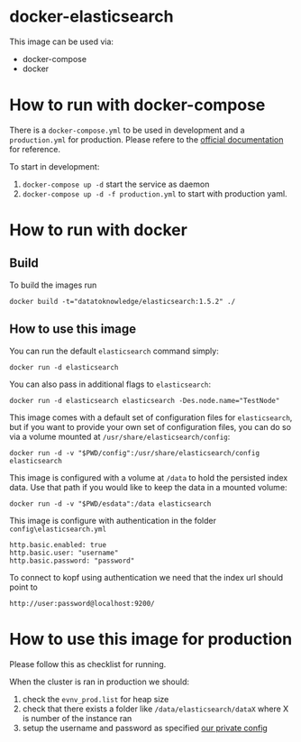 docker-elasticsearch
====================

This image can be used via:

-	docker-compose
-	docker

How to run with docker-compose
==============================

There is a `docker-compose.yml` to be used in development and a `production.yml` for production. Please refere to the [official documentation ](https://docs.docker.com/compose/extends/#example) for reference.

To start in development:

1.	`docker-compose up -d` start the service as daemon
2.	`docker-compose up -d -f production.yml` to start with production yaml.

How to run with docker
======================

Build
-----

To build the images run

```
docker build -t="datatoknowledge/elasticsearch:1.5.2" ./
```

How to use this image
---------------------

You can run the default `elasticsearch` command simply:

```
docker run -d elasticsearch
```

You can also pass in additional flags to `elasticsearch`:

```
docker run -d elasticsearch elasticsearch -Des.node.name="TestNode"
```

This image comes with a default set of configuration files for `elasticsearch`, but if you want to provide your own set of configuration files, you can do so via a volume mounted at `/usr/share/elasticsearch/config`:

```
docker run -d -v "$PWD/config":/usr/share/elasticsearch/config elasticsearch
```

This image is configured with a volume at `/data` to hold the persisted index data. Use that path if you would like to keep the data in a mounted volume:

```
docker run -d -v "$PWD/esdata":/data elasticsearch
```

This image is configure with authentication in the folder `config\elasticsearch.yml`

```
http.basic.enabled: true
http.basic.user: "username"
http.basic.password: "password"
```

To connect to kopf using authentication we need that the index url should point to

```
http://user:password@localhost:9200/
```

How to use this image for production
====================================

Please follow this as checklist for running.

When the cluster is ran in production we should:

1.	check the `evnv_prod.list` for heap size
2.	check that there exists a folder like `/data/elasticsearch/dataX` where X is number of the instance ran
3.	setup the username and password as specified [our private config]()

